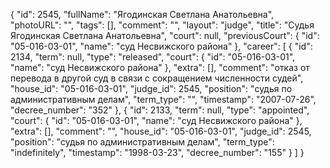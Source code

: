 {
    "id": 2545,
    "fullName": "Ягодинская Светлана Анатольевна",
    "photoURL": "",
    "tags": [],
    "comment": "",
    "layout": "judge",
    "title": "Судья Ягодинская Светлана Анатольевна",
    "court": null,
    "previousCourt": {
        "id": "05-016-03-01",
        "name": "суд Несвижского района"
    },
    "career": [
        {
            "id": 2134,
            "term": null,
            "type": "released",
            "court": {
                "id": "05-016-03-01",
                "name": "суд Несвижского района"
            },
            "extra": [],
            "comment": "отказ от перевода в другой суд в связи с сокращением численности судей",
            "house_id": "05-016-03-01",
            "judge_id": 2545,
            "position": "судья по административным делам",
            "term_type": "",
            "timestamp": "2007-07-26",
            "decree_number": "352"
        },
        {
            "id": 2133,
            "term": null,
            "type": "appointed",
            "court": {
                "id": "05-016-03-01",
                "name": "суд Несвижского района"
            },
            "extra": [],
            "comment": "",
            "house_id": "05-016-03-01",
            "judge_id": 2545,
            "position": "судья по административным делам",
            "term_type": "indefinitely",
            "timestamp": "1998-03-23",
            "decree_number": "155"
        }
    ]
}